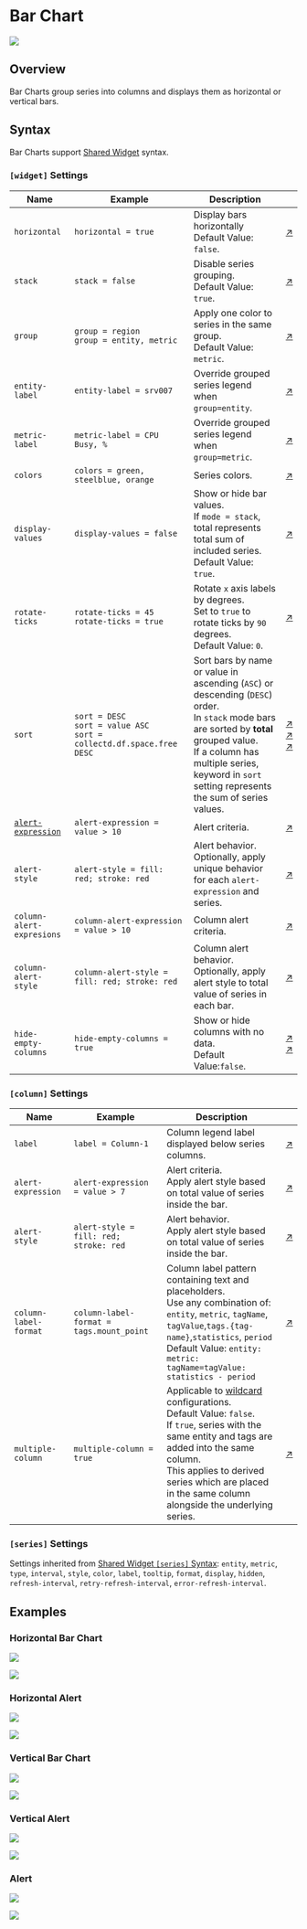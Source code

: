 # Bar Chart

![](./images/bar-chart.png)

## Overview

Bar Charts group series into columns and displays them as horizontal or vertical bars.

## Syntax

Bar Charts support [Shared Widget](../shared/README.md) syntax.

### `[widget]` Settings

Name | Example | Description | &nbsp;
--|--|--|--
`horizontal` | `horizontal = true` | Display bars horizontally<br>Default Value: `false`. | [↗](https://apps.axibase.com/chartlab/8fe65e1b/2/)
`stack` | `stack = false` | Disable series grouping.<br>Default Value: `true`. | [↗](https://apps.axibase.com/chartlab/8fe65e1b/8/)
`group`|`group = region`<br>`group = entity, metric`|Apply one color to series in the same group.<br>Default Value: `metric`.|[↗](https://apps.axibase.com/chartlab/e56f5bbc)
`entity-label`|`entity-label = srv007`|Override grouped series legend when `group=entity`.|[↗](https://apps.axibase.com/chartlab/8fe65e1b/21/)
`metric-label`|`metric-label = CPU Busy, %`|Override grouped series legend when `group=metric`.|[↗](https://apps.axibase.com/chartlab/8fe65e1b/22/)
`colors`|`colors = green, steelblue, orange`|Series colors.|[↗](https://apps.axibase.com/chartlab/8fe65e1b/13/)
`display-values`|`display-values = false`|Show or hide bar values.<br>If `mode = stack`, total represents total sum of included series.<br>Default Value: `true`.|[↗](https://apps.axibase.com/chartlab/8fe65e1b/36/)
`rotate-ticks`|`rotate-ticks = 45`<br>`rotate-ticks = true`|Rotate `x` axis labels by degrees.<br>Set to `true` to rotate ticks by `90` degrees.<br>Default Value: `0`.|[↗](https://apps.axibase.com/chartlab/8fe65e1b/29/)
`sort`|`sort = DESC`<br>`sort = value ASC`<br>`sort = collectd.df.space.free DESC`|Sort bars by name or value in ascending (`ASC`) or descending (`DESC`) order.<br>In `stack` mode bars are sorted by **total** grouped value.<br>If a column has multiple series, keyword in `sort` setting represents the sum of series values.|[↗](https://apps.axibase.com/chartlab/4642b100)<br>[↗](https://apps.axibase.com/chartlab/4204e221/4)<br>[↗](https://apps.axibase.com/chartlab/76ebf83b/5)
[`alert-expression`](../../syntax/alert-expression.md)|`alert-expression = value > 10`|Alert criteria.|[↗](https://apps.axibase.com/chartlab/8fe65e1b/20/)
`alert-style` | `alert-style = fill: red; stroke: red` | Alert behavior.<br>Optionally, apply unique behavior for each `alert-expression` and series.| [↗](https://apps.axibase.com/chartlab/8fe65e1b/20/)
`column-alert-expresions`|`column-alert-expression = value > 10`|Column alert criteria.|[↗](https://apps.axibase.com/chartlab/8fe65e1b/17/)
`column-alert-style` | `column-alert-style = fill: red; stroke: red` | Column alert behavior.<br>Optionally, apply alert style to total value of series in each bar. | [↗](https://apps.axibase.com/chartlab/8fe65e1b/17/)
`hide-empty-columns`|`hide-empty-columns = true`|Show or hide columns with no data.<br>Default Value:`false`.|[↗](https://apps.axibase.com/chartlab/e4603a5f)<br>[↗](https://apps.axibase.com/chartlab/377091ff)

### `[column]` Settings

Name | Example | Description | &nbsp;
--|--|--|--
`label`|`label = Column-1`|Column legend label displayed below series columns.|[↗](https://apps.axibase.com/chartlab/8fe65e1b/3/)
`alert-expression`|`alert-expression = value > 7`|Alert criteria.<br>Apply alert style based on total value of series inside the bar.|[↗](https://apps.axibase.com/chartlab/8fe65e1b/16/)
`alert-style` | `alert-style = fill: red; stroke: red` | Alert behavior.<br>Apply alert style based on total value of series inside the bar.| [↗](https://apps.axibase.com/chartlab/8fe65e1b/16/)
`column-label-format`|`column-label-format = tags.mount_point`|Column label pattern containing text and placeholders.<br>Use any combination of: `entity`, `metric`, `tagName`, `tagValue`,`tags.{tag-name}`,`statistics`, `period`<br>Default Value: `entity: metric: tagName=tagValue: statistics - period`|[↗](https://apps.axibase.com/chartlab/8bc74658/2/)
`multiple-column`|`multiple-column = true`|Applicable to [wildcard](../../syntax/wildcards.md) configurations.<br>Default Value: `false`.<br>If `true`, series with the same entity and tags are added into the same column.<br>This applies to derived series which are placed in the same column alongside the underlying series.|[↗](https://apps.axibase.com/chartlab/6e37edc8/2/)

### `[series]` Settings

Settings inherited from [Shared Widget `[series]` Syntax](../shared/README.md): `entity`, `metric`, `type`, `interval`, `style`, `color`, `label`, `tooltip`, `format`, `display`, `hidden`, `refresh-interval`, `retry-refresh-interval`, `error-refresh-interval`.

## Examples

### Horizontal Bar Chart

![](./images/hor-bar.png)

[![](./images/button.png)](https://apps.axibase.com/chartlab/cb231db8/#fullscreen)

### Horizontal Alert

![](./images/horizontal-alert.png)

[![](./images/button.png)](https://apps.axibase.com/chartlab/63c825ca)

### Vertical Bar Chart

![](./images/vertical-bar-chart.png)

[![](./images/button.png)](https://apps.axibase.com/chartlab/8fe65e1b)

### Vertical Alert

![](./images/bar-column-alert.png)

[![](./images/button.png)](https://apps.axibase.com/chartlab/8fe65e1b/17/)

### Alert

![](./images/bar-alert.png)

[![](./images/button.png)](https://apps.axibase.com/chartlab/8fe65e1b/11/)
